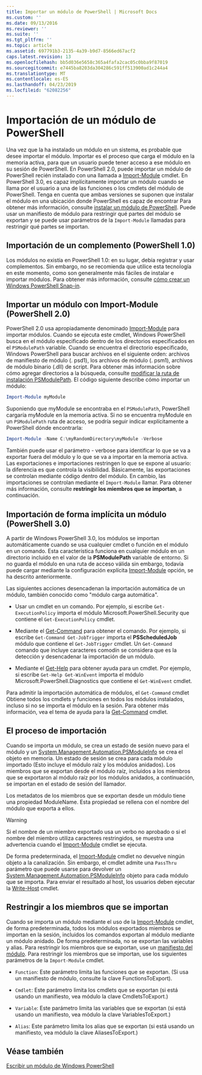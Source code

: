 ```yaml
---
title: Importar un módulo de PowerShell | Microsoft Docs
ms.custom: ''
ms.date: 09/13/2016
ms.reviewer: ''
ms.suite: ''
ms.tgt_pltfrm: ''
ms.topic: article
ms.assetid: 697791b3-2135-4a39-b9d7-8566ed67acf2
caps.latest.revision: 13
ms.openlocfilehash: bb5d036e5658c365a4fafa2cac05c0bba9f87019
ms.sourcegitcommit: e7445ba8203da304286c591ff513900ad1c244a4
ms.translationtype: MT
ms.contentlocale: es-ES
ms.lasthandoff: 04/23/2019
ms.locfileid: "62082256"
---
```

# <a name="importing-a-powershell-module"></a>Importación de un módulo de PowerShell

Una vez que la ha instalado un módulo en un sistema, es probable que desee importar el módulo. Importar es el proceso que carga el módulo en la memoria activa, para que un usuario puede tener acceso a ese módulo en su sesión de PowerShell. En PowerShell 2.0, puede importar un módulo de PowerShell recién instalado con una llamada a [Import-Module](/powershell/module/Microsoft.PowerShell.Core/Import-Module) cmdlet. En PowerShell 3.0, es capaz implícitamente importar un módulo cuando se llama por el usuario a una de las funciones o los cmdlets del módulo de PowerShell. Tenga en cuenta que ambas versiones se suponen que instalar el módulo en una ubicación donde PowerShell es capaz de encontrar Para obtener más información, consulte [instalar un módulo de PowerShell](./installing-a-powershell-module.md). Puede usar un manifiesto de módulo para restringir qué partes del módulo se exportan y se puede usar parámetros de la `Import-Module` llamadas para restringir qué partes se importan.

## <a name="importing-a-snap-in-powershell-10"></a>Importación de un complemento (PowerShell 1.0)

Los módulos no existía en PowerShell 1.0: en su lugar, debía registrar y usar complementos. Sin embargo, no se recomienda que utilice esta tecnología en este momento, como son generalmente más fáciles de instalar e importar módulos. Para obtener más información, consulte [cómo crear un Windows PowerShell Snap-in](../cmdlet/how-to-create-a-windows-powershell-snap-in.md).

## <a name="importing-a-module-with-import-module-powershell-20"></a>Importar un módulo con Import-Module (PowerShell 2.0)

PowerShell 2.0 usa apropiadamente denominado [Import-Module](/powershell/module/Microsoft.PowerShell.Core/Import-Module) para importar módulos. Cuando se ejecuta este cmdlet, Windows PowerShell busca en el módulo especificado dentro de los directorios especificados en el `PSModulePath` variable. Cuando se encuentra el directorio especificado, Windows PowerShell para buscar archivos en el siguiente orden: archivos de manifiesto de módulo (. psd1), los archivos de módulo (. psm1), archivos de módulo binario (.dll) de script. Para obtener más información sobre cómo agregar directorios a la búsqueda, consulte [modificar la ruta de instalación PSModulePath](./modifying-the-psmodulepath-installation-path.md). El código siguiente describe cómo importar un módulo:

```powershell
Import-Module myModule
```

Suponiendo que myModule se encontraba en el `PSModulePath`, PowerShell cargaría myModule en la memoria activa. Si no se encuentra myModule en un `PSModulePath` ruta de acceso, se podría seguir indicar explícitamente a PowerShell dónde encontrarla:

```powershell
Import-Module -Name C:\myRandomDirectory\myModule -Verbose
```

También puede usar el parámetro - verbose para identificar lo que se va a exportar fuera del módulo y lo que se va a importar en la memoria activa. Las exportaciones e importaciones restringen lo que se expone al usuario: la diferencia es que controla la visibilidad. Básicamente, las exportaciones se controlan mediante código dentro del módulo. En cambio, las importaciones se controlan mediante el `Import-Module` llamar. Para obtener más información, consulte **restringir los miembros que se importan**, a continuación.

## <a name="implicitly-importing-a-module-powershell-30"></a>Importación de forma implícita un módulo (PowerShell 3.0)

A partir de Windows PowerShell 3.0, los módulos se importan automáticamente cuando se usa cualquier cmdlet o función en el módulo en un comando. Esta característica funciona en cualquier módulo en un directorio incluido en el valor de la **PSModulePath** variable de entorno. Si no guarda el módulo en una ruta de acceso válida sin embargo, todavía puede cargar mediante la configuración explícita [Import-Module](/powershell/module/Microsoft.PowerShell.Core/Import-Module) opción, se ha descrito anteriormente.

Las siguientes acciones desencadenan la importación automática de un módulo, también conocido como "módulo carga automática".

- Usar un cmdlet en un comando. Por ejemplo, si escribe `Get-ExecutionPolicy` importa el módulo Microsoft.PowerShell.Security que contiene el `Get-ExecutionPolicy` cmdlet.

- Mediante el [Get-Command](/powershell/module/Microsoft.PowerShell.Core/Get-Command) para obtener el comando.  Por ejemplo, si escribe `Get-Command Get-JobTrigger` importa el **PSScheduledJob** módulo que contiene el `Get-JobTrigger` cmdlet. Un `Get-Command` comando que incluye caracteres comodín se considera que es la detección y desencadenar la importación de un módulo.

- Mediante el [Get-Help](/powershell/module/Microsoft.PowerShell.Core/Get-Help) para obtener ayuda para un cmdlet. Por ejemplo, si escribe `Get-Help Get-WinEvent` importa el módulo Microsoft.PowerShell.Diagnostics que contiene el `Get-WinEvent` cmdlet.

Para admitir la importación automática de módulos, el `Get-Command` cmdlet Obtiene todos los cmdlets y funciones en todos los módulos instalados, incluso si no se importa el módulo en la sesión. Para obtener más información, vea el tema de ayuda para la [Get-Command](/powershell/module/Microsoft.PowerShell.Core/Get-Command) cmdlet.

## <a name="the-importing-process"></a>El proceso de importación

Cuando se importa un módulo, se crea un estado de sesión nuevo para el módulo y un [System.Management.Automation.PSModuleInfo](/dotnet/api/System.Management.Automation.PSModuleInfo) se crea el objeto en memoria. Un estado de sesión se crea para cada módulo importado (Esto incluye el módulo raíz y los módulos anidados). Los miembros que se exportan desde el módulo raíz, incluidos a los miembros que se exportaron al módulo raíz por los módulos anidados, a continuación, se importan en el estado de sesión del llamador.

Los metadatos de los miembros que se exportan desde un módulo tiene una propiedad ModuleName. Esta propiedad se rellena con el nombre del módulo que exporta a ellos.

> [!WARNING]
> Si el nombre de un miembro exportado usa un verbo no aprobado o si el nombre del miembro utiliza caracteres restringidos, se muestra una advertencia cuando el [Import-Module](/powershell/module/Microsoft.PowerShell.Core/Import-Module) cmdlet se ejecuta.

De forma predeterminada, el [Import-Module](/powershell/module/Microsoft.PowerShell.Core/Import-Module) cmdlet no devuelve ningún objeto a la canalización. Sin embargo, el cmdlet admite una `PassThru` parámetro que puede usarse para devolver un [System.Management.Automation.PSModuleInfo](/dotnet/api/System.Management.Automation.PSModuleInfo) objeto para cada módulo que se importa. Para enviar el resultado al host, los usuarios deben ejecutar la [Write-Host](/powershell/module/Microsoft.PowerShell.Utility/Write-Host) cmdlet.

## <a name="restricting--the-members-that-are-imported"></a>Restringir a los miembros que se importan

Cuando se importa un módulo mediante el uso de la [Import-Module](/powershell/module/Microsoft.PowerShell.Core/Import-Module) cmdlet, de forma predeterminada, todos los módulos exportados miembros se importan en la sesión, incluidos los comandos exportan al módulo mediante un módulo anidado. De forma predeterminada, no se exportan las variables y alias. Para restringir los miembros que se exportan, use un [manifiesto del módulo](./how-to-write-a-powershell-module-manifest.md). Para restringir los miembros que se importan, use los siguientes parámetros de la `Import-Module` cmdlet.

- `Function`: Este parámetro limita las funciones que se exportan. (Si usa un manifiesto de módulo, consulte la clave FunctionsToExport).

- `Cmdlet`: Este parámetro limita los cmdlets que se exportan (si está usando un manifiesto, vea módulo la clave CmdletsToExport.)

- `Variable`: Este parámetro limita las variables que se exportan (si está usando un manifiesto, vea módulo la clave VariablesToExport.)

- `Alias`: Este parámetro limita los alias que se exportan (si está usando un manifiesto, vea módulo la clave AliasesToExport.)

## <a name="see-also"></a>Véase también

[Escribir un módulo de Windows PowerShell](./writing-a-windows-powershell-module.md)
